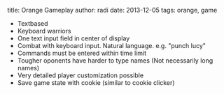 title: Orange Gameplay
author: radi
date: 2013-12-05
tags: orange, game

* Textbased
* Keyboard warriors
* One text input field in center of display
* Combat with keyboard input. Natural language. e.g. "punch lucy"
* Commands must be entered within time limit
* Tougher oponents have harder to type names (Not necessarily long names)
* Very detailed player customization possible
* Save game state with cookie (similar to cookie clicker)
